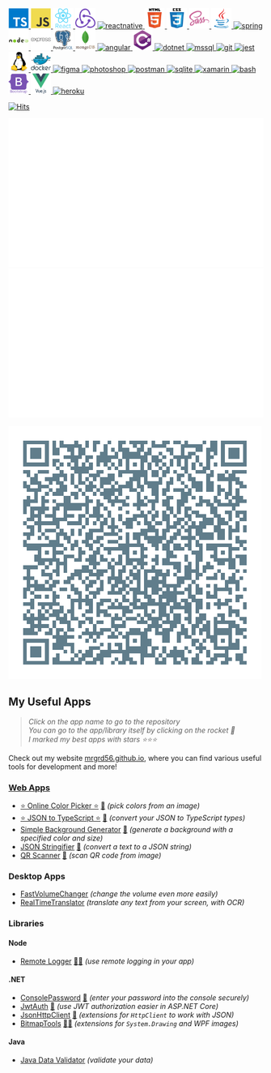<p align="left">
    <a href="https://www.typescriptlang.org/" target="_blank" rel="noreferrer">
        <img src="https://raw.githubusercontent.com/devicons/devicon/master/icons/typescript/typescript-original.svg"
             alt="typescript" width="40" height="40"/>
    </a>
    <a href="https://developer.mozilla.org/en-US/docs/Web/JavaScript" target="_blank" rel="noreferrer">
        <img src="https://raw.githubusercontent.com/devicons/devicon/master/icons/javascript/javascript-original.svg"
             alt="javascript" width="40" height="40"/>
    </a>
    <a href="https://reactjs.org/" target="_blank" rel="noreferrer">
        <img src="https://raw.githubusercontent.com/devicons/devicon/master/icons/react/react-original-wordmark.svg"
             alt="react" width="40" height="40"/>
    </a>
    <a href="https://redux.js.org" target="_blank" rel="noreferrer">
        <img src="https://raw.githubusercontent.com/devicons/devicon/master/icons/redux/redux-original.svg"
             alt="redux" width="40" height="40"/>
    </a>
    <a href="https://reactnative.dev/" target="_blank" rel="noreferrer">
        <img src="https://reactnative.dev/img/header_logo.svg"
             alt="reactnative" width="40" height="40"/>
    </a>
    <a href="https://www.w3.org/html/" target="_blank" rel="noreferrer"> <img
            src="https://raw.githubusercontent.com/devicons/devicon/master/icons/html5/html5-original-wordmark.svg"
            alt="html5" width="40" height="40"/>
    </a>
    <a href="https://www.w3schools.com/css/" target="_blank" rel="noreferrer">
        <img src="https://raw.githubusercontent.com/devicons/devicon/master/icons/css3/css3-original-wordmark.svg"
             alt="css3" width="40" height="40"/>
    </a>
    <a href="https://sass-lang.com" target="_blank" rel="noreferrer">
        <img src="https://raw.githubusercontent.com/devicons/devicon/master/icons/sass/sass-original.svg"
             alt="sass" width="40" height="40"/>
    </a>
    <a href="https://www.java.com" target="_blank" rel="noreferrer">
        <img src="https://raw.githubusercontent.com/devicons/devicon/master/icons/java/java-original.svg" 
             alt="java" width="40" height="40"/>
    </a>
    <a href="https://spring.io/" target="_blank" rel="noreferrer">
        <img src="https://www.vectorlogo.zone/logos/springio/springio-icon.svg" 
             alt="spring" width="40" height="40"/>
    </a>
    <a href="https://nodejs.org" target="_blank" rel="noreferrer">
        <img src="https://raw.githubusercontent.com/devicons/devicon/master/icons/nodejs/nodejs-original-wordmark.svg"
             alt="nodejs" width="40" height="40"/>
    </a>
    <a href="https://expressjs.com" target="_blank" rel="noreferrer">
        <img src="https://raw.githubusercontent.com/devicons/devicon/master/icons/express/express-original-wordmark.svg"
             alt="express" width="40" height="40"/>
    </a>
    <a href="https://www.postgresql.org" target="_blank" rel="noreferrer"> 
        <img src="https://raw.githubusercontent.com/devicons/devicon/master/icons/postgresql/postgresql-original-wordmark.svg" 
             alt="postgresql" width="40" height="40"/> 
    </a>
    <a href="https://www.mongodb.com/" target="_blank" rel="noreferrer"> 
        <img src="https://raw.githubusercontent.com/devicons/devicon/master/icons/mongodb/mongodb-original-wordmark.svg" 
             alt="mongodb" width="40" height="40"/> 
    </a> 
    <a href="https://angular.io" target="_blank" rel="noreferrer">
        <img src="https://angular.io/assets/images/logos/angular/angular.svg"
             alt="angular" width="40" height="40"/>
    </a>
    <a href="https://docs.microsoft.com/ru-ru/dotnet/csharp/" target="_blank" rel="noreferrer">
        <img src="https://raw.githubusercontent.com/devicons/devicon/master/icons/csharp/csharp-original.svg"
             alt="csharp" width="40" height="40"/>
    </a>
    <a href="https://dotnet.microsoft.com/" target="_blank" rel="noreferrer">
        <img src="https://upload.wikimedia.org/wikipedia/commons/a/a3/.NET_Logo.svg"
             alt="dotnet" width="40" height="40"/>
    </a>
    <a href="https://www.microsoft.com/en-us/sql-server" target="_blank" rel="noreferrer">
        <img src="https://www.svgrepo.com/show/303229/microsoft-sql-server-logo.svg"
             alt="mssql" width="40" height="40"/>
    </a>
    <a href="https://git-scm.com/" target="_blank" rel="noreferrer"> <img
            src="https://www.vectorlogo.zone/logos/git-scm/git-scm-icon.svg"
            alt="git" width="40" height="40"/>
    </a>
    <a href="https://jestjs.io" target="_blank" rel="noreferrer">
        <img src="https://www.vectorlogo.zone/logos/jestjsio/jestjsio-icon.svg"
             alt="jest" width="40" height="40"/>
    </a>
    <a href="https://www.linux.org/" target="_blank" rel="noreferrer">
        <img src="https://raw.githubusercontent.com/devicons/devicon/master/icons/linux/linux-original.svg"
             alt="linux" width="40" height="40"/>
    </a>
    <a href="https://www.docker.com/" target="_blank" rel="noreferrer"> 
        <img src="https://raw.githubusercontent.com/devicons/devicon/master/icons/docker/docker-original-wordmark.svg" 
             alt="docker" width="40" height="40"/> 
    </a> 
    <a href="https://www.figma.com/" target="_blank" rel="noreferrer">
        <img src="https://www.vectorlogo.zone/logos/figma/figma-icon.svg"
             alt="figma" width="40" height="40"/>
    </a>
    <a href="https://www.photoshop.com/en" target="_blank" rel="noreferrer">
        <img src="https://www.adobe.com/content/dam/acom/one-console/icons_rebrand/ps_appicon.svg"
             alt="photoshop" width="40" height="40"/>
    </a>
    <a href="https://postman.com" target="_blank" rel="noreferrer">
        <img src="https://www.vectorlogo.zone/logos/getpostman/getpostman-icon.svg"
             alt="postman" width="40" height="40"/>
    </a>
    <a href="https://www.sqlite.org/" target="_blank" rel="noreferrer">
        <img src="https://www.vectorlogo.zone/logos/sqlite/sqlite-icon.svg"
             alt="sqlite" width="40" height="40"/>
    </a>
    <a href="https://dotnet.microsoft.com/apps/xamarin" target="_blank" rel="noreferrer">
        <img src="https://raw.githubusercontent.com/detain/svg-logos/780f25886640cef088af994181646db2f6b1a3f8/svg/xamarin.svg"
             alt="xamarin" width="40" height="40"/>
    </a>
    <a href="https://www.gnu.org/software/bash/" target="_blank" rel="noreferrer">
        <img src="https://www.vectorlogo.zone/logos/gnu_bash/gnu_bash-icon.svg" 
             alt="bash" width="40" height="40"/>
    </a>
    <a href="https://getbootstrap.com" target="_blank" rel="noreferrer">
        <img src="https://raw.githubusercontent.com/devicons/devicon/master/icons/bootstrap/bootstrap-plain-wordmark.svg"
             alt="bootstrap" width="40" height="40"/>
    </a>
    <a href="https://vuejs.org/" target="_blank" rel="noreferrer">
        <img src="https://raw.githubusercontent.com/devicons/devicon/master/icons/vuejs/vuejs-original-wordmark.svg"
             alt="vuejs" width="40" height="40"/>
    </a>
    <a href="https://heroku.com" target="_blank" rel="noreferrer">
        <img src="https://www.vectorlogo.zone/logos/heroku/heroku-icon.svg" alt="heroku" width="40" height="40"/>
    </a>
</p>

[![Hits](https://hits.seeyoufarm.com/api/count/incr/badge.svg?url=https%3A%2F%2Fgithub.com%2Fmrgrd56&count_bg=%2379C83D&title_bg=%23555555&icon=github.svg&icon_color=%23E7E7E7&title=hits&edge_flat=false)](https://hits.seeyoufarm.com)

![](https://github.com/MRGRD56/github-stats/blob/master/generated/overview.svg)
![](https://github.com/MRGRD56/github-stats/blob/master/generated/languages.svg)

![QR Code](/e.svg)

<!--
**MRGRD56/MRGRD56** is a ✨ _special_ ✨ repository because its `README.md` (this file) appears on your GitHub profile.

Here are some ideas to get you started:

- 🔭 I’m currently working on ...
- 🌱 I’m currently learning ...
- 👯 I’m looking to collaborate on ...
- 🤔 I’m looking for help with ...
- 💬 Ask me about ...
- 📫 How to reach me: ...
- 😄 Pronouns: ...
- ⚡ Fun fact: ...
-->

## My Useful Apps
> *Click on the app name to go to the repository*  
> *You can go to the app/library itself by clicking on the rocket 🚀*  
> *I marked my best apps with stars ⭐⭐⭐*

Check out my website [mrgrd56.github.io](https://mrgrd56.github.io/), where you can find various useful tools for development and more!

### [Web Apps](https://mrgrd56.github.io/)
- [⭐ Online Color Picker ⭐](https://github.com/MRGRD56/online-color-picker) [🚀](https://mrgrd56.github.io/online-color-picker/) *(pick colors from an image)*
- [⭐ JSON to TypeScript ⭐](https://github.com/MRGRD56/mrgrd56.github.io/tree/master/src/pages/jsonToTypeScriptPage) [🚀](https://mrgrd56.github.io/#/tools/json-to-typescript) *(convert your JSON to TypeScript types)*
- [Simple Background Generator](https://github.com/MRGRD56/mrgrd56.github.io/tree/master/src/pages/bgGeneratorPage) [🚀](https://mrgrd56.github.io/#/tools/bg-generator) *(generate a background with a specified color and size)*
- [JSON Stringifier](https://github.com/MRGRD56/mrgrd56.github.io/tree/master/src/pages/jsonStringifierPage) [🚀](https://mrgrd56.github.io/#/tools/json-stringifier) *(convert a text to a JSON string)*
- [QR Scanner](https://github.com/MRGRD56/mrgrd56.github.io/tree/master/src/pages/qrScannerPage) [🚀](https://mrgrd56.github.io/#/tools/qr-scanner) *(scan QR code from image)*

### Desktop Apps
- [FastVolumeChanger](https://github.com/MRGRD56/FastVolumeChanger) *(change the volume even more easily)*
- [RealTimeTranslator](https://github.com/MRGRD56/RealTimeTranslator) *(translate any text from your screen, with OCR)*

### Libraries
#### Node
- [Remote Logger](https://github.com/MRGRD56/remote-logger) [🚀](https://www.npmjs.com/package/@mrgrd56/remote-logger)[🚀](https://www.npmjs.com/package/@mrgrd56/remote-logger-server) *(use remote logging in your app)*
#### .NET
- [ConsolePassword](https://github.com/MRGRD56/ConsolePassword) [🚀](https://www.nuget.org/packages/ConsolePassword/) *(enter your password into the console securely)*
- [JwtAuth](https://github.com/MRGRD56/JwtAuth) [🚀](https://www.nuget.org/packages/MRGRD56.JwtAuth/) *(use JWT authorization easier in ASP.NET Core)*
- [JsonHttpClient](https://github.com/MRGRD56/JsonHttpClient) [🚀](https://www.nuget.org/packages/MRGRD56.JsonHttpClient) *(extensions for `HttpClient` to work with JSON)*
- [BitmapTools](https://github.com/MRGRD56/BitmapTools) [🚀](https://www.nuget.org/packages/BitmapTools/)[🚀](https://www.nuget.org/packages/BitmapTools.Wpf/) *(extensions for `System.Drawing` and WPF images)*
#### Java
- [Java Data Validator](https://github.com/MRGRD56/java-data-validator) *(validate your data)*
